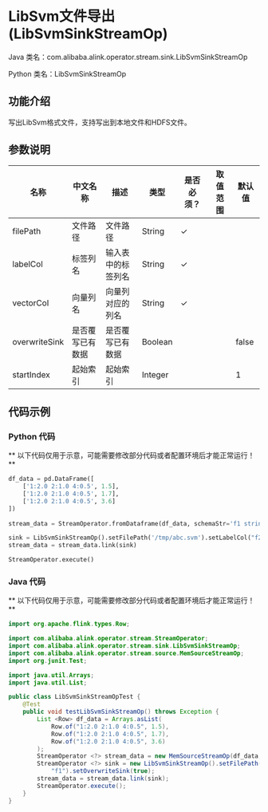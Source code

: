 # LibSvm文件导出 (LibSvmSinkStreamOp)
Java 类名：com.alibaba.alink.operator.stream.sink.LibSvmSinkStreamOp

Python 类名：LibSvmSinkStreamOp


## 功能介绍
写出LibSvm格式文件，支持写出到本地文件和HDFS文件。

## 参数说明


| 名称 | 中文名称 | 描述 | 类型 | 是否必须？ | 取值范围 | 默认值 |
| --- | --- | --- | --- | --- | --- | --- |
| filePath | 文件路径 | 文件路径 | String | ✓ |  |  |
| labelCol | 标签列名 | 输入表中的标签列名 | String | ✓ |  |  |
| vectorCol | 向量列名 | 向量列对应的列名 | String | ✓ |  |  |
| overwriteSink | 是否覆写已有数据 | 是否覆写已有数据 | Boolean |  |  | false |
| startIndex | 起始索引 | 起始索引 | Integer |  |  | 1 |



## 代码示例
### Python 代码
** 以下代码仅用于示意，可能需要修改部分代码或者配置环境后才能正常运行！**
```python
df_data = pd.DataFrame([
    ['1:2.0 2:1.0 4:0.5', 1.5],
    ['1:2.0 2:1.0 4:0.5', 1.7],
    ['1:2.0 2:1.0 4:0.5', 3.6]
])
 
stream_data = StreamOperator.fromDataframe(df_data, schemaStr='f1 string, f2  double')

sink = LibSvmSinkStreamOp().setFilePath('/tmp/abc.svm').setLabelCol("f2").setVectorCol("f1").setOverwriteSink(True)
stream_data = stream_data.link(sink)

StreamOperator.execute()

```
### Java 代码
** 以下代码仅用于示意，可能需要修改部分代码或者配置环境后才能正常运行！**
```java
import org.apache.flink.types.Row;

import com.alibaba.alink.operator.stream.StreamOperator;
import com.alibaba.alink.operator.stream.sink.LibSvmSinkStreamOp;
import com.alibaba.alink.operator.stream.source.MemSourceStreamOp;
import org.junit.Test;

import java.util.Arrays;
import java.util.List;

public class LibSvmSinkStreamOpTest {
	@Test
	public void testLibSvmSinkStreamOp() throws Exception {
		List <Row> df_data = Arrays.asList(
			Row.of("1:2.0 2:1.0 4:0.5", 1.5),
			Row.of("1:2.0 2:1.0 4:0.5", 1.7),
			Row.of("1:2.0 2:1.0 4:0.5", 3.6)
		);
		StreamOperator <?> stream_data = new MemSourceStreamOp(df_data, "f1 string, f2  double");
		StreamOperator <?> sink = new LibSvmSinkStreamOp().setFilePath("/tmp/abc.svm").setLabelCol("f2").setVectorCol(
			"f1").setOverwriteSink(true);
		stream_data = stream_data.link(sink);
		StreamOperator.execute();
	}
}
```
